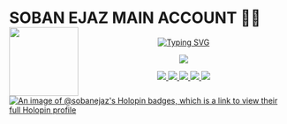 <h1>SOBAN EJAZ MAIN ACCOUNT 🐱‍👤
  <a href="https://github.com/SOBANEJAZ" {:target="_blank" rel="noopener"}>
  <img align="left" src="https://raw.githubusercontent.com/SOBANEJAZ/temperature-converter-program-in-python/master/output-onlinegiftools.gif" width="125"/>
  </h1>
    
<p align="center">
  <a href="https://github.com/SOBANEJAZ"><img src="https://readme-typing-svg.herokuapp.com?font=mv+boli&weight=100&size=30&duration=1500&pause=1000&color=00FF00&width=435&lines=Hello+I+AM+SOBAN+%F0%9F%98%8E;I+love+open+source+%F0%9F%93%82;I+love+python+%F0%9F%90%8D;I+love+spreading+knowledge+%F0%9F%A4%93;I+love+learning+%F0%9F%93%96;FROM+OHIO+%F0%9F%91%BB" alt="Typing SVG" /></a>
</p>
    
 <p align="center">
  <img src="https://capsule-render.vercel.app/api?type=waving&color=gradient&text=WELCOME%20TO%20MY%20PROFILE%20🤍&fontSize=30&height=100&width=100%&section=header"/>
</p></a>

<p>
<div align="center" target="_blank">
  <a href="https://github.com/SOBANEJAZ"><img src="https://img.shields.io/badge/Gmail-D14836?style=for-the-badge&logo=gmail&logoColor=white">
  <a href="https://github.com/SOBANEJAZ"><img src="https://img.shields.io/badge/Instagram-E4405F?style=for-the-badge&logo=instagram&logoColor=white">
  <a href="https://github.com/SOBANEJAZ"><img src="https://img.shields.io/badge/Twitter-1DA1F2?style=for-the-badge&logo=twitter&logoColor=white">
  <a href="https://github.com/SOBANEJAZ"><img src="https://img.shields.io/badge/Discord-7289d9?style=for-the-badge&logo=discord&logoColor=white">
  <a href="https://github.com/SOBANEJAZ"><img src="https://img.shields.io/badge/Github-000000?style=for-the-badge&logo=Github&logoColor=white">
</div>
</p>



[![An image of @sobanejaz's Holopin badges, which is a link to view their full Holopin profile](https://holopin.me/sobanejaz)](https://holopin.io/@sobanejaz)
